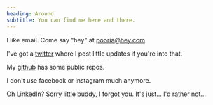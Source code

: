 ```yaml
---
heading: Around
subtitle: You can find me here and there.
---
```


I like email. Come say "hey" at [pooria@hey.com]({{site.email}})

I've got a [twitter]({{site.github}}) where I post little updates if you're into that.

My [github]({{site.github}}) has some public repos.

I don't use facebook or instagram much anymore.

Oh LinkedIn? Sorry little buddy, I forgot you. It's just... I'd rather not...
